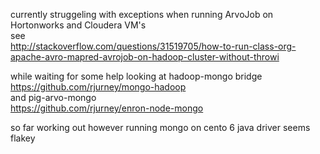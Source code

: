  currently struggeling with exceptions when running ArvoJob on Hortonworks and Cloudera VM's    
see    
http://stackoverflow.com/questions/31519705/how-to-run-class-org-apache-avro-mapred-avrojob-on-hadoop-cluster-without-throwi    
    
while waiting for some help looking at hadoop-mongo bridge    
https://github.com/rjurney/mongo-hadoop    
and pig-arvo-mongo    
https://github.com/rjurney/enron-node-mongo    

so far working out however running mongo on cento 6 java driver seems flakey
